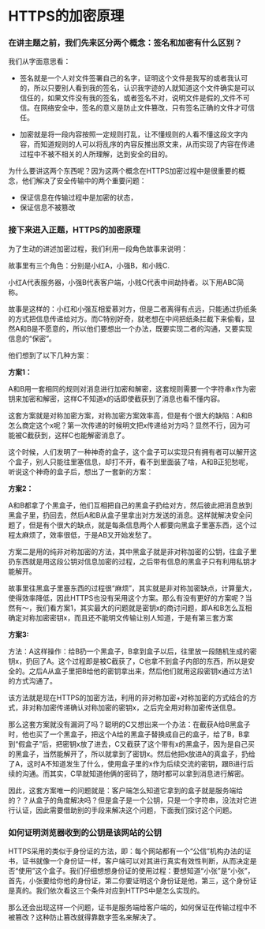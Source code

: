 # HTTPS的加密原理



### 在讲主题之前，我们先来区分两个概念：签名和加密有什么区别？

我们从字面意思看：

* 签名就是一个人对文件签署自己的名字，证明这个文件是我写的或者我认可的，所以只要别人看到我的签名，认识我字迹的人就知道这个文件确实是可以信任的，如果文件没有我的签名，或者签名不对，说明文件是假的,文件不可信。在网络安全中，签名的意义是防止文件篡改，只有签名正确的文件才可信任。

* 加密就是将一段内容按照一定规则打乱，让不懂规则的人看不懂这段文字内容，而知道规则的人可以将乱序的内容反推出原文来，从而实现了内容在传递过程中不被不相关的人所理解，达到安全的目的。

为什么要讲这两个东西呢？因为这两个概念在HTTPS加密过程中是很重要的概念，他们解决了安全传输中的两个重要问题：

* 保证信息在传输过程中是加密的状态，
* 保证信息不被篡改

### 接下来进入正题，HTTPS的加密原理

为了生动的讲述加密过程，我们利用一段角色故事来说明：

故事里有三个角色：分别是小红A，小强B，和小贱C.

小红A代表服务器，小强B代表客户端，小贱C代表中间劫持者。以下用ABC简称。

故事是这样的：小红和小强互相爱慕对方，但是二者离得有点远，只能通过扔纸条的方式把信息传递给对方。而C特别好奇，就老想在中间把纸条拦截下来偷看，显然A和B是不愿意的，所以他们要想出一个办法，既要实现二者的沟通，又要实现信息的“保密”。

他们想到了以下几种方案：

**方案1：**

 A和B用一套相同的规则对消息进行加密和解密，这套规则需要一个字符串x作为密钥来加密和解密，这样C不知道x的话即使截获到了消息也看不懂内容。

这套方案就是对称加密方案，对称加密方案效率高，但是有个很大的缺陷：A和B怎么商定这个x呢？第一次传递的时候明文把x传递给对方吗？显然不行，因为可能被C截获到，这样C也能解密消息了。

这个时候，人们发明了一种神奇的盒子，这个盒子可以实现只有拥有者可以解开这个盒子，别人只能往里塞信息，却打不开，看不到里面装了啥，A和B正犯愁呢，听说这个神奇的盒子后，想出了一套新的方案：



**方案2：**

A和B都拿了个黑盒子，他们互相把自己的黑盒子扔给对方，然后彼此把消息放到黑盒子里，扔回去，然后A和B从盒子里拿出对方发送的消息。这样就解决安全问题了，但是有个很大的缺点，就是每条信息两个人都要向黑盒子里塞东西，这个过程太麻烦了，效率很低，于是AB又开始发愁了。

方案二是用的纯非对称加密的方法，其中黑盒子就是非对称加密的公钥，往盒子里扔东西就是用这段公钥对信息加密的过程，之后带有信息的黑盒子只有利用私钥才能解开。

故事里往黑盒子里塞东西的过程很“麻烦”，其实就是非对称加密缺点，计算量大，使得效率降低，因此HTTPS也没有采用这个方案。那么有没有更好的方案呢？当然有～，我们看方案1，其实最大的问题就是密钥x的商讨问题，即A和B怎么互相确定对称加密密钥x，而且还不能明文传输让别人知道，于是有第三套方案



**方案3:**

方法：A这样操作：给B扔一个黑盒子，B拿到盒子以后，往里放一段随机生成的密钥x，扔回了A。这个过程即是被C截获了，C也拿不到盒子内部的东西，所以是安全的。之后A从盒子里把B给他的密钥拿出来，然后他们就用这段密钥x通过方法1的方式沟通了。

该方法就是现在HTTPS的加密方法，利用的非对称加密+对称加密的方式结合的方式，非对称加密传递确认对称加密的密钥x，之后完全用对称加密传送信息。



那么这套方案就没有漏洞了吗？聪明的C又想出来一个办法：在截获A给B黑盒子时，他也买了一个黑盒子，把这个A给的黑盒子替换成自己的盒子，给了B，B拿到“假盒子”后，把密钥x放了进去，C又截获了这个带有x的黑盒子，因为是自己买的黑盒子，当然能解开了，所以就拿到了密钥x。然后他把x放进A的真盒子，扔给了A，这时A不知道发生了什么，使用盒子里的x作为后续交流的密钥，跟B进行后续的沟通。而其实，C早就知道他俩的密码了，随时都可以拿到消息进行解密。

因此，这套方案唯一的问题就是：客户端怎么知道它拿到的盒子就是服务端给的？？从盒子的角度解决吗？但是盒子是一个公钥，只是一个字符串，没法对它进行认证，因此需要借助别的手段来解决这个问题，下面我们探讨这个问题。



### 如何证明浏览器收到的公钥是该网站的公钥

HTTPS采用的类似于身份证的方法，即：每个网站都有一个“公信”机构办法的证书，证书就像一个身份证一样，客户端可以对其进行真实有效性判断，从而决定是否“使用”这个盒子。我们仔细想想身份证的使用过程：要想知道“小张”是“小张”，首先，小张要给你他的身份证，第二你要证明这个身份证是他，第三，这个身份证是真的。我们依次看这三个条件对应到HTTPS中是怎么实现的。

那么还会出现这样一个问题，证书是服务端给客户端的，如何保证在传输过程中不被篡改？这种防止篡改就得靠数字签名来解决了。

























